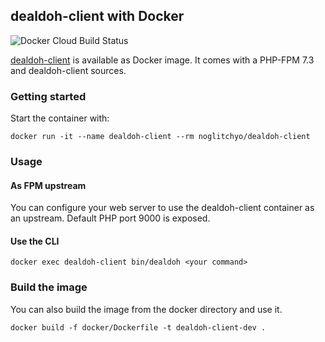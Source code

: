 ## dealdoh-client with Docker

![Docker Cloud Build Status](https://img.shields.io/docker/cloud/build/noglitchyo/dealdoh-client.svg)

[dealdoh-client](https://cloud.docker.com/repository/docker/noglitchyo/dealdoh-client) is available as Docker image.
It comes with a PHP-FPM 7.3 and dealdoh-client sources.

### Getting started

Start the container with:

`docker run -it --name dealdoh-client --rm noglitchyo/dealdoh-client`

### Usage

#### As FPM upstream

You can configure your web server to use the dealdoh-client container as an upstream.
Default PHP port 9000 is exposed.

#### Use the CLI

`docker exec dealdoh-client bin/dealdoh <your command>`


### Build the image

You can also build the image from the docker directory and use it.

`docker build -f docker/Dockerfile -t dealdoh-client-dev .`
